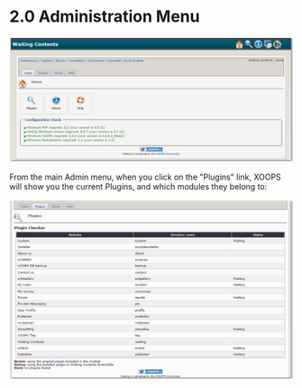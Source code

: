 # 2.0 Administration Menu

![](../assets/image001.png)

From the main Admin menu, when you click on the "Plugins" link, XOOPS will show you the current Plugins, and which modules they belong to:

![](../assets/image002.png)

